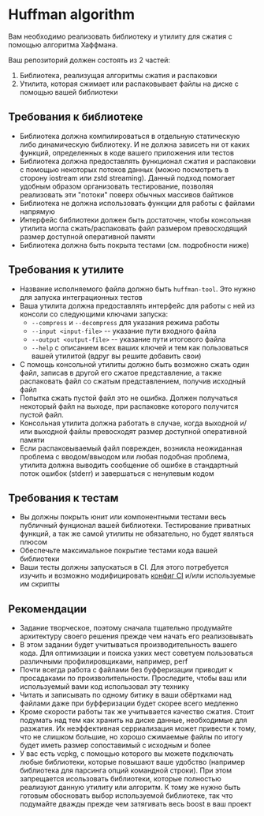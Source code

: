 # Huffman algorithm

Вам необходимо реализовать библиотеку и утилиту для сжатия с помощью алгоритма Хаффмана.

Ваш репозиторий должен состоять из 2 частей:
1. Библиотека, реализущая алгоритмы сжатия и распаковки
2. Утилита, которая сжимает или распаковывает файлы на диске с помощью вашей библиотеки

## Требования к библиотеке
* Библиотека должна компилироваться в отдельную статическую либо динамическую библиотеку. И не должна зависеть ни от каких функций, определенных в коде вашего приложения или тестов
* Библиотека должна предоставлять функционал сжатия и распаковки c помощью некоторых потоков данных (можно посмотреть в сторону iostream или zstd streaming). Данный подход помогает удобным образом организовать тестирование, позволяя реализовать эти "потоки" поверх обычных массивов байтиков
* Библиотека не должна использовать функции для работы с файлами напрямую
* Интерфейс библиотеки должен быть достаточен, чтобы консольная утилита могла сжать/распаковать файл размером превосходящий размер доступной оперативной памяти
* Библиотека должна быть покрыта тестами (см. подробности ниже)

## Требования к утилите
* Название исполняемого файла должно быть `huffman-tool`. Это нужно для запуска интеграционных тестов
* Ваша утилита должна предоставлять интерфейс для работы с ней из консоли со следующими ключами запуска:
  * `--compress` и `--decompress` для указания режима работы
  * `--input <input-file>` -- указание пути входного файла
  * `--output <output-file>` -- указание пути итогового файла
  * `--help` с описанием всех ваших ключей и тем как пользоваться вашей утилитой (вдруг вы решите добавить свои)
* С помощь консольной утилиты должно быть возможно сжать один файл, записав в другой его сжатое представление, а также распаковать файл со сжатым представлением, получив исходный файл
* Попытка сжать пустой файл это не ошибка. Должен получаться некоторый файл на выходе, при распаковке которого получится пустой файл.
* Консольная утилита должна работать в случае, когда выходной и/или выходной файлы превосходят размер доступной оперативной памяти
* Если распаковываемый файл поврежден, возникла неожиданная проблема с вводом/ввыодом или любая подобная проблема, утилита должна выводить сообщение об ошибке в стандартный поток ошибок (stderr) и завершаться с ненулевым кодом

## Требования к тестам
* Вы должны покрыть юнит или компонентными тестами весь публичный фунционал вашей библиотеки. Тестирование приватных функций, а так же самой утилиты не обязательно, но будет являться плюсом
* Обеспечьте максимальное покрытие тестами кода вашей библиотеки
* Ваши тесты должны запускаться в CI. Для этого потребуется изучить и возможно модифицировать [конфиг CI](.github/workflows/cpp.yml) и/или используемые им скрипты

## Рекомендации
* Задание творческое, поэтому сначала тщательно продумайте архитектуру своего решения прежде чем начать его реализовывать
* В этом задании будет учитываться производительность вашего кода. Для оптимизации и поиска узких мест советуем пользоваться различными профилировщиками, например, perf
* Почти всегда работа с файлами без буфферизации приводит к просадаками по произволительности. Проследите, чтобы ваш или используемый вами код использовал эту технику
* Читать и записывать по одному битику в ваши обёртками над файлами даже при буфферизации будет скорее всего медленно 
* Кроме скорости работы так же учитывается качество сжатия. Стоит подумать над тем как хранить на диске данные, необходимые для разжатия. Их неэффективная серриализация может привести к тому, что не слишком большие, но хорошо сжимаемые файлы по итогу будет иметь размер сопоставимый с исходным и более
* У вас есть vcpkg, с помощью которого вы можете подключать любые библиотеки, которые повышают ваше удобство (например библиотека для парсинга опций командной строки). При этом запрещается исользовать библиотеки, которые полностью реализуют данную утилиту или алгоритм. К тому же нужно быть готовым обосновать выбор используемой библиотеке, так что подумайте дважды прежде чем затягивать весь boost в ваш проект
